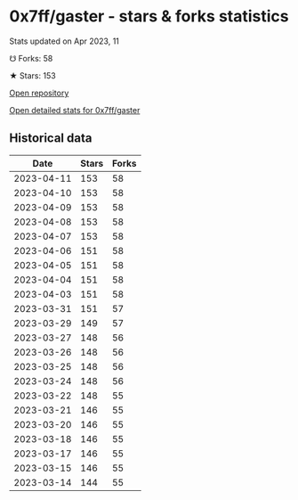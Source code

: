 # 0x7ff/gaster - stars & forks statistics

Stats updated on Apr 2023, 11

☋ Forks: 58

★ Stars: 153

[Open repository](https://github.com/0x7ff/gaster)

[Open detailed stats for 0x7ff/gaster](https://reviewgithub.com/rep/0x7ff/gaster)

## Historical data
| Date | Stars | Forks |
|------|-------|-------|
| 2023-04-11 | 153 | 58 | 
| 2023-04-10 | 153 | 58 | 
| 2023-04-09 | 153 | 58 | 
| 2023-04-08 | 153 | 58 | 
| 2023-04-07 | 153 | 58 | 
| 2023-04-06 | 151 | 58 | 
| 2023-04-05 | 151 | 58 | 
| 2023-04-04 | 151 | 58 | 
| 2023-04-03 | 151 | 58 | 
| 2023-03-31 | 151 | 57 | 
| 2023-03-29 | 149 | 57 | 
| 2023-03-27 | 148 | 56 | 
| 2023-03-26 | 148 | 56 | 
| 2023-03-25 | 148 | 56 | 
| 2023-03-24 | 148 | 56 | 
| 2023-03-22 | 148 | 55 | 
| 2023-03-21 | 146 | 55 | 
| 2023-03-20 | 146 | 55 | 
| 2023-03-18 | 146 | 55 | 
| 2023-03-17 | 146 | 55 | 
| 2023-03-15 | 146 | 55 | 
| 2023-03-14 | 144 | 55 | 

